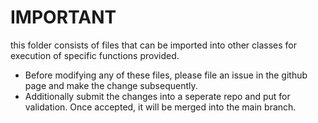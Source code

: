 # IMPORTANT 
this folder consists of files that can be imported into other classes for execution of specific functions provided.

- Before modifying any of these files, please file an issue in the github page and make the change subsequently.
- Additionally submit the changes into a seperate repo and put for validation. Once accepted, it will be merged into the main branch.